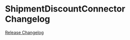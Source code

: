 # ShipmentDiscountConnector Changelog

[Release Changelog](https://github.com/spryker/shipment-discount-connector/releases)
